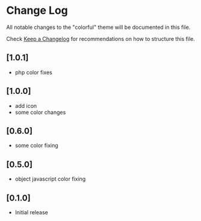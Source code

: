 # Change Log

All notable changes to the "colorful" theme will be documented in this file.

Check [Keep a Changelog](http://keepachangelog.com/) for recommendations on how to structure this file.

## [1.0.1]

- php color fixes

## [1.0.0]

- add icon
- some color changes

## [0.6.0]

- some color fixing

## [0.5.0]

- object javascript color fixing

## [0.1.0]

- Initial release
